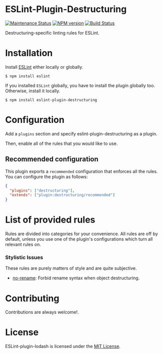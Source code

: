 ESLint-Plugin-Destructuring
===========================

[![Maintenance Status][status-image]][status-url] [![NPM version][npm-image]][npm-url] [![Build Status][travis-image]][travis-url]

Destructuring-specific linting rules for ESLint.

# Installation

Install [ESLint](https://www.github.com/eslint/eslint) either locally or globally.

    $ npm install eslint

If you installed `ESLint` globally, you have to install the plugin globally too. Otherwise, install it locally.

    $ npm install eslint-plugin-destructuring

# Configuration

Add a `plugins` section and specify eslint-plugin-destructuring as a plugin.

Then, enable all of the rules that you would like to use.

## Recommended configuration
This plugin exports a `recommended` configuration that enforces all the rules. You can configure the plugin as follows:

```json
{
  "plugins": ["destructuring"],
  "extends": ["plugin:destructuring/recommended"]
}
```
# List of provided rules
Rules are divided into categories for your convenience. All rules are off by default, unless you use one of the plugin's configurations which turn all relevant rules on.

### Stylistic Issues
These rules are purely matters of style and are quite subjective.
* [no-rename](docs/rules/no-rename.md): Forbid rename syntax when object destructuring.

# Contributing
Contributions are always welcome!.

# License

ESLint-plugin-lodash is licensed under the [MIT License](http://www.opensource.org/licenses/mit-license.php).

[npm-url]: https://npmjs.org/package/eslint-plugin-destructuring
[npm-image]: http://img.shields.io/npm/v/eslint-plugin-destructuring.svg?style=flat-square

[travis-url]: https://travis-ci.org/lukeapage/eslint-plugin-destructuring
[travis-image]: http://img.shields.io/travis/lukeapage/eslint-plugin-destructuring/master.svg?style=flat-square

[deps-url]: https://david-dm.org/lukeapage/eslint-plugin-destructuring
[deps-image]: https://img.shields.io/david/dev/lukeapage/eslint-plugin-destructuring.svg?style=flat-square

[status-url]: https://github.com/lukeapage/eslint-plugin-destructuring/pulse
[status-image]: http://img.shields.io/badge/status-maintained-brightgreen.svg?style=flat-square
